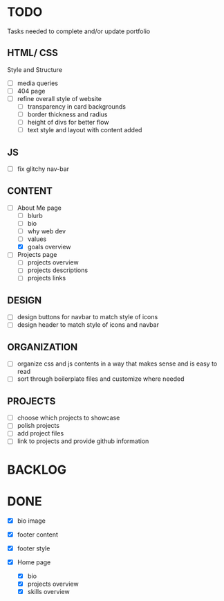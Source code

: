 # TODO

Tasks needed to complete and/or update portfolio

## HTML/ CSS

Style and Structure

- [ ] media queries
- [ ] 404 page
- [ ] refine overall style of website
    - [ ] transparency in card backgrounds
    - [ ] border thickness and radius
    - [ ] height of divs for better flow
    - [ ] text style and layout with content added

## JS

- [ ] fix glitchy nav-bar

## CONTENT

- [ ] About Me page
    - [ ] blurb
    - [ ] bio
    - [ ] why web dev
    - [ ] values
    - [x] goals overview

- [ ] Projects page
    - [ ] projects overview
    - [ ] projects descriptions
    - [ ] projects links

## DESIGN

- [ ] design buttons for navbar to match style of icons
- [ ] design header to match style of icons and navbar

## ORGANIZATION

- [ ] organize css and js contents in a way that makes sense and is easy to read
- [ ] sort through boilerplate files and customize where needed

## PROJECTS

- [ ] choose which projects to showcase
- [ ] polish projects
- [ ] add project files 
- [ ] link to projects and provide github information

# BACKLOG

# DONE
- [x] bio image
- [x] footer content
- [x] footer style

- [x] Home page
    - [x] bio
    - [x] projects overview
    - [x] skills overview